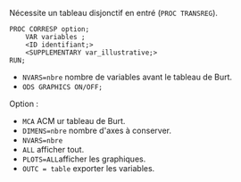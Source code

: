 Nécessite un tableau disjonctif en entré (`PROC TRANSREG`).

```
PROC CORRESP option;
	VAR variables ;
	<ID identifiant;>
	<SUPPLEMENTARY var_illustrative;>
RUN;
```

* `NVARS=nbre` nombre de variables avant le tableau de Burt.
* `ODS GRAPHICS ON/OFF;`

Option : 
* `MCA` ACM ur tableau de Burt.
* `DIMENS=nbre` nombre d'axes à conserver.
*  `NVARS=nbre`
* `ALL` afficher tout.
* `PLOTS=ALL`afficher les graphiques.
* `OUTC = table` exporter les variables.
